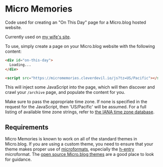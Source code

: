 Micro Memories
==============

Code used for creating an "On This Day" page for a Micro.blog hosted website.

Currently used on [my wife's site](http://cleverangel.org/on-this-day).

To use, simply create a page on your Micro.blog website with the following
content:

```html
<div id="on-this-day">
  Loading...
</div>

<script src="https://micromemories.cleverdevil.io/js?tz=US/Pacific"></script>
```

This will inject some JavaScript into the page, which will then discover and
crawl your `/archive` page, and populate the content for you.

Make sure to pass the appropriate time zone. If none is specified in the request
for the JavaScript, then 'US/Pacific' will be assumed. For a full listing of
available time zone strings, refer to [the IANA time zone
database](https://www.iana.org/time-zones).

Requirements
------------

Micro Memories is known to work on all of the standard themes in Micro.blog. If
you are using a custom theme, you need to ensure that your theme makes proper
use of [microformats](http://microformats.org/wiki/microformats2), especially
the [h-entry](http://microformats.org/wiki/microformats2#h-entry) microformat.
The [open source Micro.blog themes](https://github.com/microdotblog) are a good
place to look for guidance.
